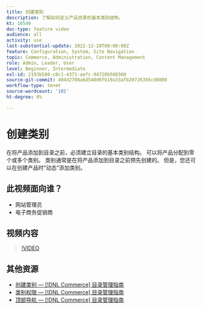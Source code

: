 ```yaml
---
title: 创建类别
description: 了解如何定义产品目录的基本类别结构。
kt: 10549
doc-type: feature video
audience: all
activity: use
last-substantial-update: 2022-12-28T00:00:00Z
feature: Configuration, System, Site Navigation
topic: Commerce, Administration, Content Management
role: Admin, Leader, User
level: Beginner, Intermediate
exl-id: 2193b580-c8c1-4371-aefc-94720b560360
source-git-commit: 404d2708a6d540d6fb19a33afb20726356cd8000
workflow-type: tm+mt
source-wordcount: '101'
ht-degree: 0%

---
```


# 创建类别

在将产品添加到目录之前，必须建立目录的基本类别结构。 可以将产品分配到零个或多个类别。 类别通常是在将产品添加到目录之前预先创建的。 但是，您还可以在创建产品时“动态”添加类别。

## 此视频面向谁？

- 网站管理员
- 电子商务促销商

## 视频内容

>[!VIDEO](https://video.tv.adobe.com/v/343746?quality=12&learn=on)

## 其他资源

- [创建类别 —  [!DNL Commerce] 目录管理指南](https://experienceleague.adobe.com/docs/commerce-admin/catalog/categories/create/category-create.html)
- [类别权限 —  [!DNL Commerce] 目录管理指南](https://experienceleague.adobe.com/docs/commerce-admin/catalog/categories/category-permissions.html)
- [顶部导航 —  [!DNL Commerce] 目录管理指南](https://experienceleague.adobe.com/docs/commerce-admin/catalog/catalog/navigation/navigation-top.html)
